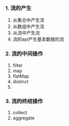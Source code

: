 ### 1. 流的产生
1. 从集合中产生流
2. 从数组中产生流
3. 从流中产生流
4. 流的api产生基本数据的流


### 2. 流的中间操作
1. filter
2. map
3. flatMap
4. distinct
5. 


### 3. 流的终结操作
1. collect
2. aggregate

